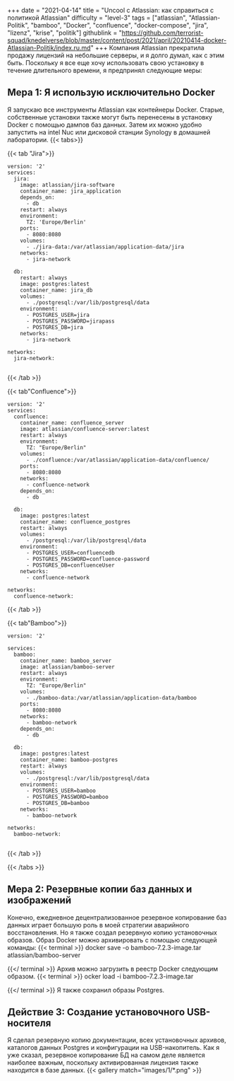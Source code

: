 +++
date = "2021-04-14"
title = "Uncool с Atlassian: как справиться с политикой Atlassian"
difficulty = "level-3"
tags = ["atlassian", "Atlassian-Politik", "bamboo", "Docker", "confluence", "docker-compose", "jira", "lizenz", "krise", "politik"]
githublink = "https://github.com/terrorist-squad/knedelverse/blob/master/content/post/2021/april/20210414-docker-Atlassian-Politik/index.ru.md"
+++
Компания Atlassian прекратила продажу лицензий на небольшие серверы, и я долго думал, как с этим быть. Поскольку я все еще хочу использовать свою установку в течение длительного времени, я предпринял следующие меры:
## Мера 1: Я использую исключительно Docker
Я запускаю все инструменты Atlassian как контейнеры Docker. Старые, собственные установки также могут быть перенесены в установку Docker с помощью дампов баз данных. Затем их можно удобно запустить на intel Nuc или дисковой станции Synology в домашней лаборатории.
{{< tabs>}}


{{< tab "Jira">}}


```
version: '2'
services:
  jira:
    image: atlassian/jira-software
    container_name: jira_application
    depends_on:
      - db
    restart: always
    environment:
      TZ: 'Europe/Berlin'
    ports:
      - 8080:8080
    volumes:
      - ./jira-data:/var/atlassian/application-data/jira
    networks:
      - jira-network
      
  db:
    restart: always
    image: postgres:latest
    container_name: jira_db
    volumes:
      - ./postgresql:/var/lib/postgresql/data
    environment:
      - POSTGRES_USER=jira
      - POSTGRES_PASSWORD=jirapass
      - POSTGRES_DB=jira
    networks:
      - jira-network

networks:
  jira-network:


```

{{< /tab >}}


{{< tab"Confluence">}}


```
version: '2'
services:
  confluence:
    container_name: confluence_server
    image: atlassian/confluence-server:latest
    restart: always
    environment:
      TZ: "Europe/Berlin"
    volumes:
      - ./confluence:/var/atlassian/application-data/confluence/
    ports:
      - 8080:8080
    networks:
      - confluence-network
    depends_on:
      - db

  db:
    image: postgres:latest
    container_name: confluence_postgres
    restart: always
    volumes:
      - /postgresql:/var/lib/postgresql/data
    environment:
      - POSTGRES_USER=confluencedb
      - POSTGRES_PASSWORD=confluence-password
      - POSTGRES_DB=confluenceUser
    networks:
      - confluence-network

networks:
  confluence-network:

```

{{< /tab >}}


{{< tab"Bamboo">}}


```
version: '2'

services:
  bamboo:
    container_name: bamboo_server
    image: atlassian/bamboo-server
    restart: always
    environment:
      TZ: "Europe/Berlin"
    volumes:
      - ./bamboo-data:/var/atlassian/application-data/bamboo
    ports:
      - 8080:8080
    networks:
      - bamboo-network
    depends_on:
      - db

  db:
    image: postgres:latest
    container_name: bamboo-postgres
    restart: always
    volumes:
      - ./postgresql:/var/lib/postgresql/data
    environment:
      - POSTGRES_USER=bamboo
      - POSTGRES_PASSWORD=bamboo
      - POSTGRES_DB=bamboo
    networks:
      - bamboo-network

networks:
  bamboo-network:


```

{{< /tab >}}


{{< /tabs >}}


## Мера 2: Резервные копии баз данных и изображений
Конечно, ежедневное децентрализованное резервное копирование баз данных играет большую роль в моей стратегии аварийного восстановления. Но я также создал резервную копию установочных образов. Образ Docker можно архивировать с помощью следующей команды:
{{< terminal >}}
docker save -o bamboo-7.2.3-image.tar atlassian/bamboo-server

{{</ terminal >}}
Архив можно загрузить в реестр Docker следующим образом.
{{< terminal >}}
ocker load -i bamboo-7.2.3-image.tar

{{</ terminal >}}
Я также сохранил образы Postgres.
## Действие 3: Создание установочного USB-носителя
Я сделал резервную копию документации, всех установочных архивов, каталогов данных Postgres и конфигурации на USB-накопитель. Как я уже сказал, резервное копирование БД на самом деле является наиболее важным, поскольку активированная лицензия также находится в базе данных.
{{< gallery match="images/1/*.png" >}}
